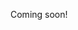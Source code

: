 Coming soon!

<!--

https://www.youtube.com/playlist?list=PLyQSN7X0ro203puVhQsmCj9qhlFQ-As8e
https://www.youtube.com/watch?v=tj4JwDfxVy8&list=PLyQSN7X0ro23NUN9RYBP5xdBYoiv2_5y2
https://news.ycombinator.com/item?id=18217762
https://news.ycombinator.com/item?id=21858866

- https://www.youtube.com/watch?v=vvZA9n3e5pc&list=PLoROMvodv4rMWw6rRoeSpkiseTHzWj6vu

- best lectures
  - https://www.google.com/search?hl=en&q=hackernews%20best%20lectures
  - https://news.ycombinator.com/item?id=21858866
  - https://news.ycombinator.com/item?id=18217762
  - https://news.ycombinator.com/item?id=18217762
  - https://db.cs.cmu.edu/seminar2018/
  - https://github.com/JanVanRyswyck/awesome-talks
  - https://www.youtube.com/watch?v=ntTnLO-4p1o
  - https://www.youtube.com/watch?v=ShEez0JkOFw
  - https://techyaks.com/all-all-ldconf.html

-->
